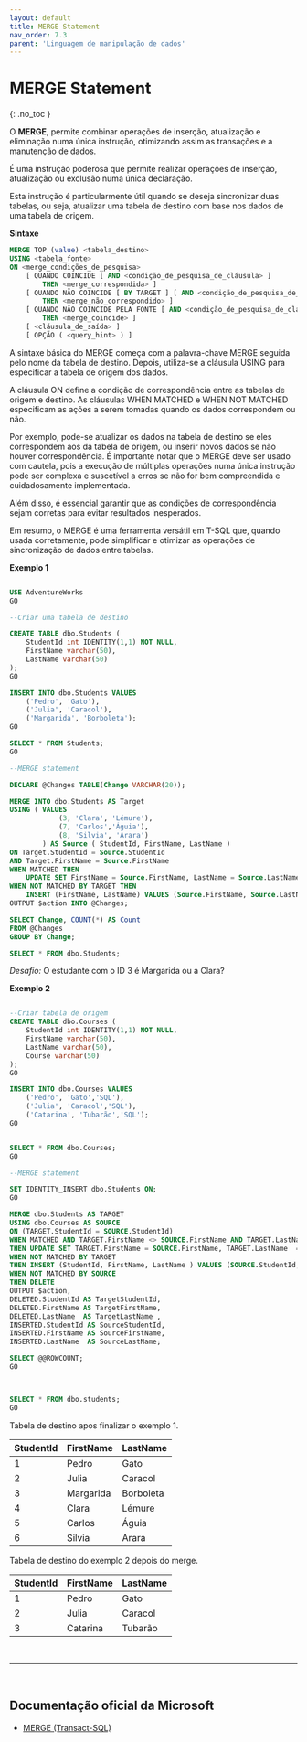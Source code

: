 ```yaml
---
layout: default
title: MERGE Statement
nav_order: 7.3
parent: 'Linguagem de manipulação de dados'
---
```



# MERGE Statement
{: .no_toc }


O **MERGE**, permite combinar operações de inserção, atualização e eliminação numa única instrução, otimizando assim as transações e a manutenção de dados. 


É uma instrução poderosa que permite realizar operações de inserção, atualização ou exclusão numa única declaração. 

Esta instrução é particularmente útil quando se deseja sincronizar duas tabelas, ou seja, atualizar uma tabela de destino com base nos dados de uma tabela de origem. 

**Sintaxe**

```sql
MERGE TOP (value) <tabela_destino> 
USING <tabela_fonte>   
ON <merge_condições_de_pesquisa>  
    [ QUANDO COINCIDE [ AND <condição_de_pesquisa_de_cláusula> ]  
        THEN <merge_correspondida> ] 
    [ QUANDO NÃO COINCIDE [ BY TARGET ] [ AND <condição_de_pesquisa_de_cláusula> ]  
        THEN <merge_não_correspondido> ]  
    [ QUANDO NÃO COINCIDE PELA FONTE [ AND <condição_de_pesquisa_de_cláusula> ]  
        THEN <merge_coincide> ] 
    [ <cláusula_de_saída> ]  
    [ OPÇÃO ( <query_hint> ) ]      
```


A sintaxe básica do MERGE começa com a palavra-chave MERGE seguida pelo nome da tabela de destino. Depois, utiliza-se a cláusula USING para especificar a tabela de origem dos dados. 

A cláusula ON define a condição de correspondência entre as tabelas de origem e destino. As cláusulas WHEN MATCHED e WHEN NOT MATCHED especificam as ações a serem tomadas quando os dados correspondem ou não. 

Por exemplo, pode-se atualizar os dados na tabela de destino se eles correspondem aos da tabela de origem, ou inserir novos dados se não houver correspondência. É importante notar que o MERGE deve ser usado com cautela, pois a execução de múltiplas operações numa única instrução pode ser complexa e suscetível a erros se não for bem compreendida e cuidadosamente implementada. 


Além disso, é essencial garantir que as condições de correspondência sejam corretas para evitar resultados inesperados. 

Em resumo, o MERGE é uma ferramenta versátil em T-SQL que, quando usada corretamente, pode simplificar e otimizar as operações de sincronização de dados entre tabelas.

**Exemplo 1** 

```sql

USE AdventureWorks
GO

--Criar uma tabela de destino

CREATE TABLE dbo.Students (
    StudentId int IDENTITY(1,1) NOT NULL,
    FirstName varchar(50),
    LastName varchar(50)
);
GO

INSERT INTO dbo.Students VALUES 
    ('Pedro', 'Gato'), 
    ('Julia', 'Caracol'), 
    ('Margarida', 'Borboleta');
GO

SELECT * FROM Students;
GO

--MERGE statement

DECLARE @Changes TABLE(Change VARCHAR(20));

MERGE INTO dbo.Students AS Target  
USING ( VALUES 
            (3, 'Clara', 'Lémure'), 
            (7, 'Carlos','Águia'), 
            (8, 'Silvia', 'Arara')
        ) AS Source ( StudentId, FirstName, LastName )  
ON Target.StudentId = Source.StudentId
AND Target.FirstName = Source.FirstName
WHEN MATCHED THEN
    UPDATE SET FirstName = Source.FirstName, LastName = Source.LastName
WHEN NOT MATCHED BY TARGET THEN
    INSERT (FirstName, LastName) VALUES (Source.FirstName, Source.LastName)
OUTPUT $action INTO @Changes;

SELECT Change, COUNT(*) AS Count  
FROM @Changes  
GROUP BY Change;

SELECT * FROM dbo.Students;

```

*Desafio:* O estudante com o ID 3 é Margarida ou a Clara?


**Exemplo 2** 

```sql

--Criar tabela de origem
CREATE TABLE dbo.Courses (
    StudentId int IDENTITY(1,1) NOT NULL,
    FirstName varchar(50),
    LastName varchar(50),
    Course varchar(50)
);
GO

INSERT INTO dbo.Courses VALUES 
    ('Pedro', 'Gato','SQL'), 
    ('Julia', 'Caracol','SQL'), 
    ('Catarina', 'Tubarão','SQL');
GO


SELECT * FROM dbo.Courses;
GO

--MERGE statement

SET IDENTITY_INSERT dbo.Students ON;
GO

MERGE dbo.Students AS TARGET
USING dbo.Courses AS SOURCE 
ON (TARGET.StudentId = SOURCE.StudentId) 
WHEN MATCHED AND TARGET.FirstName <> SOURCE.FirstName AND TARGET.LastName  <> SOURCE.LastName  
THEN UPDATE SET TARGET.FirstName = SOURCE.FirstName, TARGET.LastName  = SOURCE.LastName  
WHEN NOT MATCHED BY TARGET 
THEN INSERT (StudentId, FirstName, LastName ) VALUES (SOURCE.StudentId, SOURCE.FirstName, SOURCE.LastName )
WHEN NOT MATCHED BY SOURCE 
THEN DELETE 
OUTPUT $action, 
DELETED.StudentId AS TargetStudentId, 
DELETED.FirstName AS TargetFirstName, 
DELETED.LastName  AS TargetLastName , 
INSERTED.StudentId AS SourceStudentId, 
INSERTED.FirstName AS SourceFirstName, 
INSERTED.LastName  AS SourceLastName; 

SELECT @@ROWCOUNT;
GO



SELECT * FROM dbo.students;
GO

```

Tabela de destino apos finalizar o exemplo 1.

| StudentId | FirstName	| LastName |
| --- | --- | --- |
| 1	| Pedro	| Gato |
| 2	| Julia	| Caracol |
| 3	| Margarida | Borboleta |
| 4	| Clara	 | Lémure |
| 5	| Carlos | Águia |
| 6	| Silvia | Arara |

Tabela de destino do exemplo 2 depois do merge.

| StudentId | FirstName	| LastName |
| --- | --- | --- |
| 1	| Pedro	| Gato |
| 2	| Julia	| Caracol |
| 3	| Catarina | Tubarão |


<br>

---

<br>

##  Documentação oficial da Microsoft

- [MERGE (Transact-SQL)](https://learn.microsoft.com/en-us/sql/t-sql/statements/merge-transact-sql)

